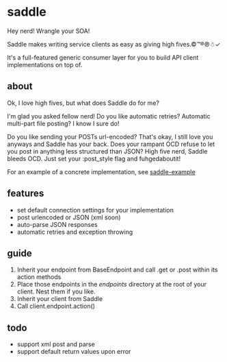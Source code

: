 # saddle

Hey nerd! Wrangle your SOA!


Saddle makes writing service clients as easy as giving high fives.©™®℗☃✓

It's a full-featured generic consumer layer for you to build API client implementations on top of.


## about

Ok, I love high fives, but what does Saddle do for me?

I'm glad you asked fellow nerd! Do you like automatic retries? Automatic multi-part file posting? I know I sure do!

Do you like sending your POSTs url-encoded? That's okay, I still love you anyways and Saddle has your back. Does your rampant OCD refuse to let you post in anything less structured than JSON? High five nerd, Saddle bleeds OCD. Just set your :post_style flag and fuhgedaboutit!

For an example of a concrete implementation, see [saddle-example](https://github.com/mLewisLogic/saddle-example)


## features
* set default connection settings for your implementation
* post urlencoded or JSON (xml soon)
* auto-parse JSON responses
* automatic retries and exception throwing


## guide
1. Inherit your endpoint from BaseEndpoint and call .get or .post within its action methods
2. Place those endpoints in the *endpoints* directory at the root of your client. Nest them if you like.
3. Inherit your client from Saddle
4. Call client.endpoint.action()


## todo
* support xml post and parse
* support default return values upon error
